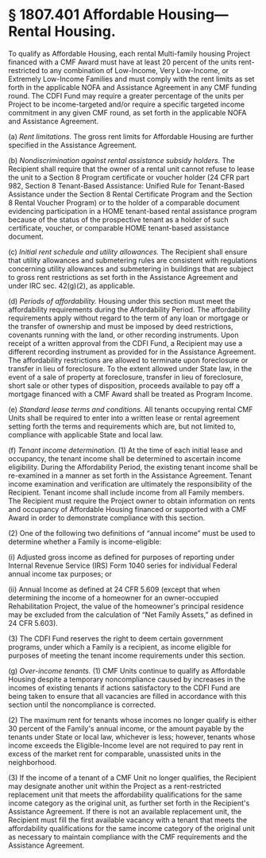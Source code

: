 # § 1807.401   Affordable Housing—Rental Housing.

To qualify as Affordable Housing, each rental Multi-family housing Project financed with a CMF Award must have at least 20 percent of the units rent-restricted to any combination of Low-Income, Very Low-Income, or Extremely Low-Income Families and must comply with the rent limits as set forth in the applicable NOFA and Assistance Agreement in any CMF funding round. The CDFI Fund may require a greater percentage of the units per Project to be income-targeted and/or require a specific targeted income commitment in any given CMF round, as set forth in the applicable NOFA and Assistance Agreement.


(a) *Rent limitations.* The gross rent limits for Affordable Housing are further specified in the Assistance Agreement.


(b) *Nondiscrimination against rental assistance subsidy holders.* The Recipient shall require that the owner of a rental unit cannot refuse to lease the unit to a Section 8 Program certificate or voucher holder (24 CFR part 982, Section 8 Tenant-Based Assistance: Unified Rule for Tenant-Based Assistance under the Section 8 Rental Certificate Program and the Section 8 Rental Voucher Program) or to the holder of a comparable document evidencing participation in a HOME tenant-based rental assistance program because of the status of the prospective tenant as a holder of such certificate, voucher, or comparable HOME tenant-based assistance document.


(c) *Initial rent schedule and utility allowances.* The Recipient shall ensure that utility allowances and submetering rules are consistent with regulations concerning utility allowances and submetering in buildings that are subject to gross rent restrictions as set forth in the Assistance Agreement and under IRC sec. 42(g)(2), as applicable.


(d) *Periods of affordability.* Housing under this section must meet the affordability requirements during the Affordability Period. The affordability requirements apply without regard to the term of any loan or mortgage or the transfer of ownership and must be imposed by deed restrictions, covenants running with the land, or other recording instruments. Upon receipt of a written approval from the CDFI Fund, a Recipient may use a different recording instrument as provided for in the Assistance Agreement. The affordability restrictions are allowed to terminate upon foreclosure or transfer in lieu of foreclosure. To the extent allowed under State law, in the event of a sale of property at foreclosure, transfer in lieu of foreclosure, short sale or other types of disposition, proceeds available to pay off a mortgage financed with a CMF Award shall be treated as Program Income.


(e) *Standard lease terms and conditions.* All tenants occupying rental CMF Units shall be required to enter into a written lease or rental agreement setting forth the terms and requirements which are, but not limited to, compliance with applicable State and local law.


(f) *Tenant income determination.* (1) At the time of each initial lease and occupancy, the tenant income shall be determined to ascertain income eligibility. During the Affordability Period, the existing tenant income shall be re-examined in a manner as set forth in the Assistance Agreement. Tenant income examination and verification are ultimately the responsibility of the Recipient. Tenant income shall include income from all Family members. The Recipient must require the Project owner to obtain information on rents and occupancy of Affordable Housing financed or supported with a CMF Award in order to demonstrate compliance with this section.


(2) One of the following two definitions of “annual income” must be used to determine whether a Family is income-eligible:


(i) Adjusted gross income as defined for purposes of reporting under Internal Revenue Service (IRS) Form 1040 series for individual Federal annual income tax purposes; or


(ii) Annual Income as defined at 24 CFR 5.609 (except that when determining the income of a homeowner for an owner-occupied Rehabilitation Project, the value of the homeowner's principal residence may be excluded from the calculation of “Net Family Assets,” as defined in 24 CFR 5.603).


(3) The CDFI Fund reserves the right to deem certain government programs, under which a Family is a recipient, as income eligible for purposes of meeting the tenant income requirements under this section.


(g) *Over-income tenants.* (1) CMF Units continue to qualify as Affordable Housing despite a temporary noncompliance caused by increases in the incomes of existing tenants if actions satisfactory to the CDFI Fund are being taken to ensure that all vacancies are filled in accordance with this section until the noncompliance is corrected.


(2) The maximum rent for tenants whose incomes no longer qualify is either 30 percent of the Family's annual income, or the amount payable by the tenants under State or local law, whichever is less; however, tenants whose income exceeds the Eligible-Income level are not required to pay rent in excess of the market rent for comparable, unassisted units in the neighborhood.


(3) If the income of a tenant of a CMF Unit no longer qualifies, the Recipient may designate another unit within the Project as a rent-restricted replacement unit that meets the affordability qualifications for the same income category as the original unit, as further set forth in the Recipient's Assistance Agreement. If there is not an available replacement unit, the Recipient must fill the first available vacancy with a tenant that meets the affordability qualifications for the same income category of the original unit as necessary to maintain compliance with the CMF requirements and the Assistance Agreement.




